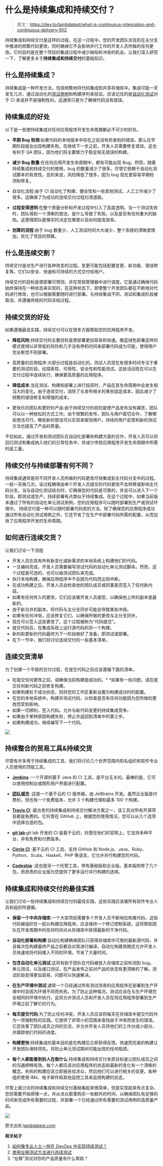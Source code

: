 # 什么是持续集成和持续交付？

> 原文：<https://dev.to/lambdatest/what-is-continuous-integration-and-continuous-delivery-5fi2>

持续集成和持续交付是这样的过程，在这一过程中，您的开发团队涉及到在主分支中推进的频繁代码更改，同时确保它不会影响并行工作的开发人员所做的任何更改。它的目的是在整个项目的集成过程中减少缺陷和冲突的机会。让我们深入研究一下，了解更多关于**持续集成和持续交付**的基础知识。

## 什么是持续集成？

持续集成是一种开发方法，包括频繁地将代码集成到共享存储库中。集成可能一天发生几次，通过自动化的[测试用例](https://goo.gl/XzVPJt)和构建序列来验证。应该记住的是[自动化测试](https://goo.gl/VdSS8x)对于 CI 来说并不是强制性的。这通常只是为了确保代码没有错误。

## 持续集成的好处

以下是一些使持续集成对任何应用程序开发生命周期都必不可少的好处。

*   **早期 Bug 检测**:如果代码的本地版本中存在之前没有检查到的错误，那么在早期阶段就会出现构建失败。在继续下一步之前，开发人员需要修复错误。这也有利于 QA 团队，因为他们将主要致力于稳定和无错误的构建。

*   **减少 Bug 数量**:在任何应用开发生命周期中，都有可能出现 Bug。然而，随着持续集成和持续交付的使用，bug 的数量减少了很多。尽管它依赖于自动化测试脚本的有效性。总的来说，风险降低了很多，因为 bug 现在更容易早期检测和修复。

*   自动化流程:由于 CI 自动化了构建、健全性和一些其他测试，人工工作减少了很多。这确保了为成功的连续交付过程扫清道路。

*   **过程变得透明**:在整个质量分析和开发过程中引入了高度透明。当一个测试失败时，团队得到一个清晰的想法，是什么导致了失败，以及是否有任何重大的缺陷。这使得团队能够实时决定在哪里以及如何提高效率。

*   **划算的流程**:由于 bug 数量少，人工测试时间大大减少，整个系统的清晰度增加，优化了项目的预算。

## 什么是连续交割？

持续交付是对生产进行各种改变的过程。变更可能包括配置变更、新功能、错误修复等。它们以安全、快速和可持续的方式交付给用户。

持续交付的目标是使部署可预测，并在常规管理器中进行调度。它是通过确保代码始终保持在一种状态来实现的，在这种状态下，即使整个开发团队都在不断地对代码进行修改，也可以根据需要随时进行部署。与持续集成不同，测试和集成阶段被取消，并遵循传统的代码冻结过程。

## 持续交货的好处

如果遵循最佳实践，持续交付可以在很多方面帮助您的应用程序开发。

*   **降低风险**:持续交付的主要目标是使部署更加容易和快速。像蓝绿色部署这样的模式使得以非常低的风险和几乎没有停机时间来部署代码成为可能，使得用户完全察觉不到部署。

*   高质量的应用程序:大部分过程是自动化的，测试人员现在有很多时间专注于重要的测试阶段，如探索性、可用性、安全性和性能测试。这些活动现在可以在交付过程中连续执行，确保更高质量的应用程序。

*   **降低成本**:当在测试、构建和部署上进行投资时，产品在其生命周期中会发生相当大的变化。由于连续交付，消除了与发布相关的某些固定成本，因此减少了频繁的错误修复和增强的成本。

*   更快乐的团队和更好的产品:由于持续交付的目的是使产品发布没有痛苦，团队可以以一种放松的方式工作。由于频繁的发布，团队与用户密切合作，了解哪些想法可行，哪些新的想法可以实现来取悦用户。持续的用户反馈和新的测试方法也提高了产品的质量。

不仅如此，通过开发和测试团队在自动化部署和构建方面的合作，开发人员可以将回归测试和集成纳入他们的日常任务中，并减少传统应用程序开发生命周期中所需的返工量。

## 持续交付与持续部署有何不同？

持续集成通常是将不同开发人员所做的代码更改尽快集成到主代码分支中的过程。一般一天做几次。该过程确保由单个开发人员提交的代码更改不会转移或影响主代码分支。当与自动化测试结合时，它确保您的代码是可靠的，并且可以进入下一个阶段，即测试或生产。持续部署有点类似于持续集成。在这个过程中，如果当前版本通过了所有的自动化单元测试用例，您的应用程序可以随时部署到生产或测试环境中。
持续交付是一种可以随时部署代码库的方法。除了确保您的应用程序成功通过所有自动化测试用例之外，它还节省了在生产中部署代码所需的配置，从而加快了应用程序开发的生命周期。

## 如何进行连续交货？

让我们讨论一下流程

*   开发人员在具有所有新变化或新需求的本地系统上构建他们的代码。
*   一旦编码完成，开发人员需要编写测试代码的自动化单元测试脚本。然而，这个过程是可选的，也可以由测试团队来完成。
*   执行本地构建，确保应用程序中不会因为代码而出现中断。
*   在成功构建之后，开发人员会检查他的团队成员或同事是否签入了任何新内容。
*   如果有任何传入的更改，它们应该被开发人员接受，以确保他上传的副本是最新的。
*   由于新合并的副本，将代码与主分支同步可能会导致某些冲突。
*   如果有任何冲突，应该修复它们，以确保所做的更改与主分支同步。
*   现在可以签入这些更改了。这个过程被称为“代码提交”。
*   提交代码后，在集成系统上运行源代码的另一个构建。
*   新的和更新的代码最终为下一阶段做好了准备，即测试或部署。
*   在下一节中，我们将讨论连续交付的一些基本清单。

## 连续交货清单

为了创建一个平稳的交付过程，在提交代码之前应该遵循下面的清单。

*   在提交任何更改之前，请确保当前构建是成功的。* *如果有一些问题，请在提交任何新代码之前修复构建。
*   如果构建处于成功状态，则将您的工作区重新设置为构建成功时的配置。
*   在您的本地系统中，构建并测试代码，以检查是否有任何功能因为您所做的更改而受到影响。
*   如果一切顺利，签入代码。允许与新代码变更的持续集成竞争。
*   如果由于某种原因构建失败，停止并返回到清单中的第三步。
*   如果构建成功，继续编写下一个代码。

[![](img/bed634be3339985370e79489eb82e11c.png)](https://goo.gl/wGKc7L)

## 持续整合的贸易工具&持续交货

尽管有许多用于持续集成的工具，我们将讨论几个世界范围内知名组织和软件专业人员使用的顶级工具。

*   **[Jenkins](https://jenkins.io/)** :一个开源的基于 Java 的 CI 工具，是平台无关的。最棒的是，它可以使用控制台或图形用户界面进行配置。

*   **[团队城市](https://www.jetbrains.com/teamcity/)** :这是一个基于云的 CI 服务器，由 JetBrains 开发。虽然企业版是付费的，但也有一个免费版本，允许 3 个构建代理和最多 100 个构建。

*   **[Travis CI](https://travis-ci.org/)** :最古老的持续集成和持续交付解决方案之一，该工具对所有开源项目都是免费的。它托管在 GitHub 上，根据您的使用情况，您可以从几个选项中选择合适的包。

*   **[git lab](https://about.gitlab.com/)**:git lab 开发的 CI 是基于云的，托管在他们的官网上。它支持多种平台，并有免费和付费版本。

*   **[Circle CI](https://circleci.com/)** :基于云的 CI 工具，支持 GitHub 和 Node.js、Java、Ruby、Python、Scala、Haskell、PHP 等语言。它允许并行构建您的代码。

*   **[Codeship](https://codeship.com/)** :这也是另一个托管工具，带有基础版和企业版。基本版附带了几个包，而昂贵的企业版为您提供了更多运行并行构建的选择。

## 持续集成和持续交付的最佳实践

让我们讨论一些持续集成和持续交付的最佳实践，这些实践应该被所有软件专业人员和组织所遵循。

*   **保留一个中央存储库**:一个大型项目需要多个开发人员不断地拉和推代码，这些代码被组织在一起以构建应用程序。应该保持一个修订控制系统，这将帮助团队在开发周期中的任何时间点从存储库中获得最新的干净代码。

*   **自动化部署和构建**:自动化构建确保团队只获得存储库中可用的最新源代码，并且每次在构建最终产品之前都会对其进行编译。自动化构建周期还允许开发人员快速地将代码推入不同的环境，节省了大量时间。

*   **包含自动化单元测试**:这将有助于团队在代码被放入存储库之前检测到 bug。单元测试，以及接口测试，在产品发布之前对产品的状态有更清晰的了解。测试阶段变得更加容易，问题可以快速解决。

*   **在生产环境中测试**:通常一个已经通过所有测试场景的应用程序在部署到生产环境中时会因为环境不同而失败。为了防止这种情况，测试应该在与生产环境完全相同的环境中执行。这将允许测试人员和开发人员在将应用程序部署到生产环境之前了解它的行为。

*   **每天提交代码**:为了防止任何冲突，开发人员应该将每天在存储库中提交代码作为一项强制性的实践。它提供了非常小的范围来查找由于冲突而发生的错误。它还改善了团队成员之间的交流，并允许开发人员将他们的工作分成小部分，并跟踪他们代码的进度。

*   **构建更快**:持续集成的基本目的是在构建后立即获得反馈。快速而完美的构建让开发团队保持领先，并防止单元测试期间可能出现的任何瓶颈。

*   **每个人都能看到别人在做什么**:持续集成和持续交付本质目标是让团队成员之间的沟通顺畅有效。每个人都应该对应用程序的状态和最新的变化有一个清晰的概念。失败的构建应该立即报告给涉众，然后他们可以进行相关的变更。各种组织使用 IMs、电子邮件和其他监控工具来监控构建的状态。

尽管上面讨论的持续集成和持续交付基础看起来很简单，但是实现起来有点复杂。您将需要开始得慢一点，并从涉众那里购买一些额外的时间，以确保团队有足够的时间来完成所有需要的过程，并部署一个已经通过所有需要的测试用例的高质量产品。

[![](img/bed634be3339985370e79489eb82e11c.png)](https://goo.gl/wGKc7L)

原文出处:[lambdatest.com](https://goo.gl/mQHcJe)

**相关帖子**

1.  [如何像专业人士一样在 DevOps 中实现持续测试？](https://goo.gl/PLFBAK)
2.  [使用左移测试方法进行连续测试](https://goo.gl/ohGQAf)
3.  “左移”测试对你的产品质量有什么帮助？